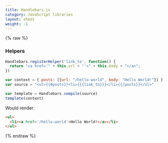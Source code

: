 ```yaml
---
title: Handlebars.js
category: JavaScript libraries
layout: sheet
weight: -1
---
```


{% raw %}

### Helpers

```js
Handlebars.registerHelper('link_to', function() {
  return "<a href='" + this.url + "'>" + this.body + "</a>";
})
```

```js
var context = { posts: [{url: "/hello-world", body: "Hello World!"}] }
var source = "<ul>{{#posts}}<li>{{{link_to}}}</li>{{/posts}}</ul>"
```

```js
var template = Handlebars.compile(source)
template(context)
```

Would render:

```html
<ul>
  <li><a href='/hello-world'>Hello World!</a></li>
</ul>
```

{% endraw %}
